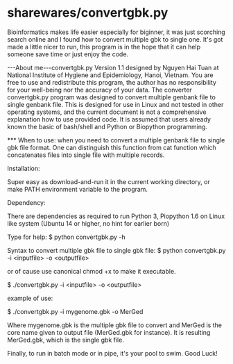 # sharewares/convertgbk.py   
Bioinformatics makes life easier especially for biginner, it was just scorching search online and I found how to convert multiple gbk to single one.
It's got made a little nicer to run, this program is in the hope that it can help someone save time or just enjoy the code.

---About me---convertgbk.py Version 1.1 designed by Nguyen Hai Tuan at National Institute of Hygiene and Epidemiology, Hanoi, Vietnam.
You are free to use and redistribute this program, the author has no responsibility for your well-being nor the accuracy of your data.
The converter convertgbk.py program was designed to convert multiple genbank file to single genbank file.
This is designed for use in Linux and not tested in other operating systems, and the current document is not a comprehensive explanation how to use provided code.
It is assumed that users already known the basic of bash/shell and Python or Biopython programming.

*** When to use: when you need to convert a multiple genbank file to single gbk file format. One can distinguish this function from cat function which concatenates files into single file with multiple records.  

Installation:

Super easy as download-and-run it in the current working directory, or make PATH environment variable to the program.

Dependency:

There are dependencies as required to run Python 3, Piopython 1.6 on Linux like system (Ubuntu 14 or higher, no hint for earlier born)

Type for help:
$ python convertgbk.py -h

Syntax to convert multiple gbk file to single gbk file:
$ python convertgbk.py -i \<inputfile> -o \<outputfile>

or of cause use canonical chmod +x to make it executable.

$ ./convertgbk.py -i \<inputfile> -o \<outputfile>

example of use:

$ ./convertgbk.py -i mygenome.gbk -o MerGed

Where mygenome.gbk is the multiple gbk file to convert and MerGed is the core name given to output file (MerGed.gbk for instance).
It is resulting MerGed.gbk, which is the single gbk file.

Finally, to run in batch mode or in pipe, it's your pool to swim. 
Good Luck!

